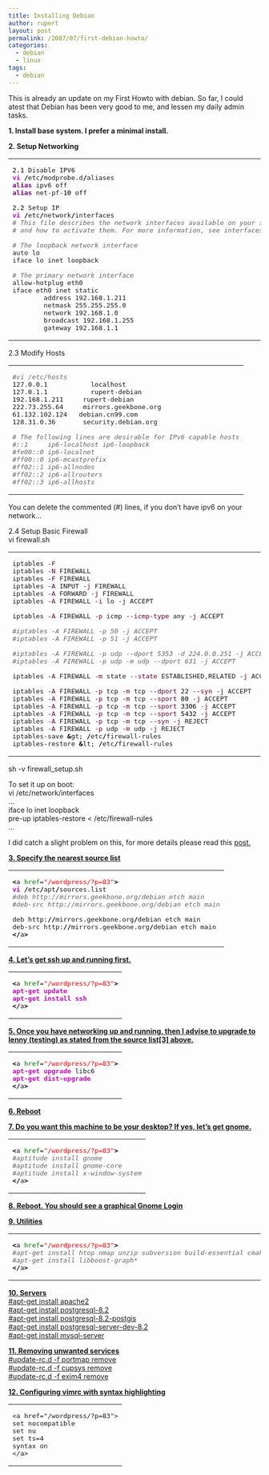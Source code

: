 ```yaml
---
title: Installing Debian
author: rupert
layout: post
permalink: /2007/07/first-debian-howto/
categories:
  - debian
  - linux
tags:
  - debian
---
```

This is already an update on my First Howto with debian. So far, I could atest that Debian has been very good to me, and lessen my daily admin tasks.

**1. Install base system. I prefer a minimal install.**

**2. Setup Networking**

<div class="wp_syntax">
  <table>
    <tr>
      <td class="code">
        <pre class="bash" style="font-family:monospace;"><span style="color: #000000;">2.1</span> Disable IPV6
<span style="color: #c20cb9; font-weight: bold;">vi</span> <span style="color: #000000; font-weight: bold;">/</span>etc<span style="color: #000000; font-weight: bold;">/</span>modprobe.d<span style="color: #000000; font-weight: bold;">/</span>aliases
<span style="color: #7a0874; font-weight: bold;">alias</span> ipv6 off
<span style="color: #7a0874; font-weight: bold;">alias</span> net-pf-<span style="color: #000000;">10</span> off
&nbsp;
<span style="color: #000000;">2.2</span> Setup IP
<span style="color: #c20cb9; font-weight: bold;">vi</span> <span style="color: #000000; font-weight: bold;">/</span>etc<span style="color: #000000; font-weight: bold;">/</span>network<span style="color: #000000; font-weight: bold;">/</span>interfaces
<span style="color: #666666; font-style: italic;"># This file describes the network interfaces available on your system</span>
<span style="color: #666666; font-style: italic;"># and how to activate them. For more information, see interfaces(5).</span>
&nbsp;
<span style="color: #666666; font-style: italic;"># The loopback network interface</span>
auto lo
iface lo inet loopback
&nbsp;
<span style="color: #666666; font-style: italic;"># The primary network interface</span>
allow-hotplug eth0
iface eth0 inet static
        address 192.168.1.211
        netmask 255.255.255.0
        network 192.168.1.0
        broadcast 192.168.1.255
        gateway 192.168.1.1</pre>
      </td>
    </tr>
  </table>
</div>

2.3 Modify Hosts

<div class="wp_syntax">
  <table>
    <tr>
      <td class="code">
        <pre class="bash" style="font-family:monospace;"><span style="color: #666666; font-style: italic;">#vi /etc/hosts</span>
127.0.0.1           localhost
127.0.1.1           rupert-debian
192.168.1.211     rupert-debian
222.73.255.64     mirrors.geekbone.org
61.132.102.124   debian.cn99.com
128.31.0.36       security.debian.org
&nbsp;
<span style="color: #666666; font-style: italic;"># The following lines are desirable for IPv6 capable hosts</span>
<span style="color: #666666; font-style: italic;">#::1     ip6-localhost ip6-loopback</span>
<span style="color: #666666; font-style: italic;">#fe00::0 ip6-localnet</span>
<span style="color: #666666; font-style: italic;">#ff00::0 ip6-mcastprefix</span>
<span style="color: #666666; font-style: italic;">#ff02::1 ip6-allnodes</span>
<span style="color: #666666; font-style: italic;">#ff02::2 ip6-allrouters</span>
<span style="color: #666666; font-style: italic;">#ff02::3 ip6-allhosts</span></pre>
      </td>
    </tr>
  </table>
</div>

You can delete the commented (#) lines, if you don&#8217;t have ipv6 on your network&#8230;

2.4 Setup Basic Firewall  
vi firewall.sh

<div class="wp_syntax">
  <table>
    <tr>
      <td class="code">
        <pre class="bash" style="font-family:monospace;">iptables <span style="color: #660033;">-F</span>
iptables <span style="color: #660033;">-N</span> FIREWALL
iptables <span style="color: #660033;">-F</span> FIREWALL
iptables <span style="color: #660033;">-A</span> INPUT <span style="color: #660033;">-j</span> FIREWALL
iptables <span style="color: #660033;">-A</span> FORWARD <span style="color: #660033;">-j</span> FIREWALL
iptables <span style="color: #660033;">-A</span> FIREWALL <span style="color: #660033;">-i</span> lo <span style="color: #660033;">-j</span> ACCEPT
&nbsp;
iptables <span style="color: #660033;">-A</span> FIREWALL <span style="color: #660033;">-p</span> icmp <span style="color: #660033;">--icmp-type</span> any <span style="color: #660033;">-j</span> ACCEPT
&nbsp;
<span style="color: #666666; font-style: italic;">#iptables -A FIREWALL -p 50 -j ACCEPT</span>
<span style="color: #666666; font-style: italic;">#iptables -A FIREWALL -p 51 -j ACCEPT</span>
&nbsp;
<span style="color: #666666; font-style: italic;">#iptables -A FIREWALL -p udp --dport 5353 -d 224.0.0.251 -j ACCEPT</span>
<span style="color: #666666; font-style: italic;">#iptables -A FIREWALL -p udp -m udp --dport 631 -j ACCEPT</span>
&nbsp;
iptables <span style="color: #660033;">-A</span> FIREWALL <span style="color: #660033;">-m</span> state <span style="color: #660033;">--state</span> ESTABLISHED,RELATED <span style="color: #660033;">-j</span> ACCEPT
&nbsp;
iptables <span style="color: #660033;">-A</span> FIREWALL <span style="color: #660033;">-p</span> tcp <span style="color: #660033;">-m</span> tcp <span style="color: #660033;">--dport</span> <span style="color: #000000;">22</span> <span style="color: #660033;">--syn</span> <span style="color: #660033;">-j</span> ACCEPT
iptables <span style="color: #660033;">-A</span> FIREWALL <span style="color: #660033;">-p</span> tcp <span style="color: #660033;">-m</span> tcp <span style="color: #660033;">--sport</span> <span style="color: #000000;">80</span> <span style="color: #660033;">-j</span> ACCEPT
iptables <span style="color: #660033;">-A</span> FIREWALL <span style="color: #660033;">-p</span> tcp <span style="color: #660033;">-m</span> tcp <span style="color: #660033;">--sport</span> <span style="color: #000000;">3306</span> <span style="color: #660033;">-j</span> ACCEPT
iptables <span style="color: #660033;">-A</span> FIREWALL <span style="color: #660033;">-p</span> tcp <span style="color: #660033;">-m</span> tcp <span style="color: #660033;">--sport</span> <span style="color: #000000;">5432</span> <span style="color: #660033;">-j</span> ACCEPT
iptables <span style="color: #660033;">-A</span> FIREWALL <span style="color: #660033;">-p</span> tcp <span style="color: #660033;">-m</span> tcp <span style="color: #660033;">--syn</span> <span style="color: #660033;">-j</span> REJECT
iptables <span style="color: #660033;">-A</span> FIREWALL <span style="color: #660033;">-p</span> udp <span style="color: #660033;">-m</span> udp <span style="color: #660033;">-j</span> REJECT
iptables-save <span style="color: #000000; font-weight: bold;">&</span>gt; <span style="color: #000000; font-weight: bold;">/</span>etc<span style="color: #000000; font-weight: bold;">/</span>firewall-rules
iptables-restore <span style="color: #000000; font-weight: bold;">&</span>lt; <span style="color: #000000; font-weight: bold;">/</span>etc<span style="color: #000000; font-weight: bold;">/</span>firewall-rules</pre>
      </td>
    </tr>
  </table>
</div>

sh -v firewall_setup.sh

To set it up on boot:  
vi /etc/network/interfaces  
&#8230;  
iface lo inet loopback  
pre-up iptables-restore < /etc/firewall-rules  
&#8230;

I did catch a slight problem on this, for more details please read this [post.][1]

[**3. Specify the nearest source list** ][1]

<div class="wp_syntax">
  <table>
    <tr>
      <td class="code">
        <pre class="bash" style="font-family:monospace;"><span style="color: #000000; font-weight: bold;">&lt;</span>a <span style="color: #007800;">href</span>=<span style="color: #ff0000;">"/wordpress/?p=83"</span><span style="color: #000000; font-weight: bold;">&gt;</span>
<span style="color: #c20cb9; font-weight: bold;">vi</span> <span style="color: #000000; font-weight: bold;">/</span>etc<span style="color: #000000; font-weight: bold;">/</span>apt<span style="color: #000000; font-weight: bold;">/</span>sources.list
<span style="color: #666666; font-style: italic;">#deb http://mirrors.geekbone.org/debian etch main</span>
<span style="color: #666666; font-style: italic;">#deb-src http://mirrors.geekbone.org/debian etch main</span>
&nbsp;
deb http:<span style="color: #000000; font-weight: bold;">//</span>mirrors.geekbone.org<span style="color: #000000; font-weight: bold;">/</span>debian etch main
deb-src http:<span style="color: #000000; font-weight: bold;">//</span>mirrors.geekbone.org<span style="color: #000000; font-weight: bold;">/</span>debian etch main
<span style="color: #000000; font-weight: bold;">&lt;/</span>a<span style="color: #000000; font-weight: bold;">&gt;</span></pre>
      </td>
    </tr>
  </table>
</div>

[**4. Let&#8217;s get ssh up and running first.**][1]

<div class="wp_syntax">
  <table>
    <tr>
      <td class="code">
        <pre class="bash" style="font-family:monospace;"><span style="color: #000000; font-weight: bold;">&lt;</span>a <span style="color: #007800;">href</span>=<span style="color: #ff0000;">"/wordpress/?p=83"</span><span style="color: #000000; font-weight: bold;">&gt;</span>
<span style="color: #c20cb9; font-weight: bold;">apt-get update</span>
<span style="color: #c20cb9; font-weight: bold;">apt-get install</span> <span style="color: #c20cb9; font-weight: bold;">ssh</span>
<span style="color: #000000; font-weight: bold;">&lt;/</span>a<span style="color: #000000; font-weight: bold;">&gt;</span></pre>
      </td>
    </tr>
  </table>
</div>

[**5. Once you have networking up and running, then I advise to upgrade to lenny (testing) as stated from the source list[3] above.**][1]

<div class="wp_syntax">
  <table>
    <tr>
      <td class="code">
        <pre class="bash" style="font-family:monospace;"><span style="color: #000000; font-weight: bold;">&lt;</span>a <span style="color: #007800;">href</span>=<span style="color: #ff0000;">"/wordpress/?p=83"</span><span style="color: #000000; font-weight: bold;">&gt;</span>
<span style="color: #c20cb9; font-weight: bold;">apt-get upgrade</span> libc6
<span style="color: #c20cb9; font-weight: bold;">apt-get dist-upgrade</span>
<span style="color: #000000; font-weight: bold;">&lt;/</span>a<span style="color: #000000; font-weight: bold;">&gt;</span></pre>
      </td>
    </tr>
  </table>
</div>

[**6. Reboot**][1]

[**7. Do you want this machine to be your desktop? If yes, let&#8217;s get gnome.**][1]

<div class="wp_syntax">
  <table>
    <tr>
      <td class="code">
        <pre class="bash" style="font-family:monospace;"><span style="color: #000000; font-weight: bold;">&lt;</span>a <span style="color: #007800;">href</span>=<span style="color: #ff0000;">"/wordpress/?p=83"</span><span style="color: #000000; font-weight: bold;">&gt;</span>
<span style="color: #666666; font-style: italic;">#aptitude install gnome</span>
<span style="color: #666666; font-style: italic;">#aptitude install gnome-core</span>
<span style="color: #666666; font-style: italic;">#aptitude install x-window-system</span>
<span style="color: #000000; font-weight: bold;">&lt;/</span>a<span style="color: #000000; font-weight: bold;">&gt;</span></pre>
      </td>
    </tr>
  </table>
</div>

[**8. Reboot. You should see a graphical Gnome Login**][1]

[**9. Utilities**][1]

<div class="wp_syntax">
  <table>
    <tr>
      <td class="code">
        <pre class="bash" style="font-family:monospace;"><span style="color: #000000; font-weight: bold;">&lt;</span>a <span style="color: #007800;">href</span>=<span style="color: #ff0000;">"/wordpress/?p=83"</span><span style="color: #000000; font-weight: bold;">&gt;</span>
<span style="color: #666666; font-style: italic;">#apt-get install htop nmap unzip subversion build-essential cmake locate</span>
<span style="color: #666666; font-style: italic;">#apt-get install libboost-graph*</span>
<span style="color: #000000; font-weight: bold;">&lt;/</span>a<span style="color: #000000; font-weight: bold;">&gt;</span></pre>
      </td>
    </tr>
  </table>
</div>

[**10. Servers**  
#apt-get install apache2  
#apt-get install postgresql-8.2  
#apt-get install postgresql-8.2-postgis  
#apt-get install postgresql-server-dev-8.2  
#apt-get install mysql-server][1]

[**11. Removing unwanted services**  
#update-rc.d -f portmap remove  
#update-rc.d -f cupsys remove  
#update-rc.d -f exim4 remove][1]

[**12. Configuring vimrc with syntax highlighting**][1]

<div class="wp_syntax">
  <table>
    <tr>
      <td class="code">
        <pre class="conf" style="font-family:monospace;">&lt;a href="/wordpress/?p=83"&gt;
set nocompatible
set nu
set ts=4
syntax on
&lt;/a&gt;</pre>
      </td>
    </tr>
  </table>
</div>

 [1]: /wordpress/?p=83